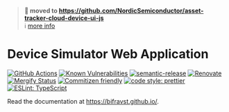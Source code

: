 > **:truck: moved to https://github.com/NordicSemiconductor/asset-tracker-cloud-device-ui-js**  
> :information_source: [more info](https://github.com/bifravst/bifravst/issues/56)

# Device Simulator Web Application

[![GitHub Actions](https://github.com/bifravst/device-ui/workflows/Test%20and%20Release/badge.svg)](https://github.com/bifravst/device-ui/actions)
[![Known Vulnerabilities](https://snyk.io/test/github/bifravst/device-ui/badge.svg)](https://snyk.io/test/github/bifravst/device-ui)
[![semantic-release](https://img.shields.io/badge/%20%20%F0%9F%93%A6%F0%9F%9A%80-semantic--release-e10079.svg)](https://github.com/semantic-release/semantic-release)
[![Renovate](https://img.shields.io/badge/renovate-enabled-brightgreen.svg)](https://renovatebot.com)
[![Mergify Status](https://img.shields.io/endpoint.svg?url=https://dashboard.mergify.io/badges/bifravst/device-ui&style=flat)](https://mergify.io)
[![Commitizen friendly](https://img.shields.io/badge/commitizen-friendly-brightgreen.svg)](http://commitizen.github.io/cz-cli/)
[![code style: prettier](https://img.shields.io/badge/code_style-prettier-ff69b4.svg)](https://github.com/prettier/prettier/)
[![ESLint: TypeScript](https://img.shields.io/badge/ESLint-TypeScript-blue.svg)](https://github.com/typescript-eslint/typescript-eslint)

Read the documentation at https://bifravst.github.io/.
